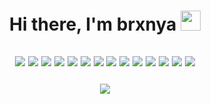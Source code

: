 <h1 align="center">Hi there, I'm brxnya
  <img src="https://github.com/blackcater/blackcater/raw/main/images/Hi.gif" height="32"/>
</h1>

<h2 align="center">
  <img src="https://img.shields.io/badge/Linux-aqua?style=flat-square&logo=linux&logoColor=black"/>
  <img src="https://img.shields.io/badge/PyCharm-aqua?style=flat-square&logo=PyCharm&logoColor=black"/>
  <img src="https://img.shields.io/badge/Jupyter%20Notebook-aqua?style=flat-square&logo=Jupyter&logoColor=black"/>
  <img src="https://img.shields.io/badge/Notepad++-aqua?style=flat-square&logo=notepad%2b%2b&logoColor=black"/>
  <img src="https://img.shields.io/badge/VIM-aqua?style=flat-square&logo=vim&logoColor=black"/>
  <img src="https://img.shields.io/badge/Python-aqua?style=flat-square&logo=python&logoColor=black"/>
  <img src="https://img.shields.io/badge/PostgresSQL-aqua?style=flat-square&logo=postgresql&logoColor=black"/>
  <img src="https://img.shields.io/badge/SQLite-aqua?style=flat-square&logo=sqlite&logoColor=black"/>
  <img src="https://img.shields.io/badge/Heroku-aqua?style=flat-square&logo=heroku&logoColor=black"/>
  <img src="https://img.shields.io/badge/Git-aqua?style=flat-square&logo=git&logoColor=black"/>
  <img src="https://img.shields.io/badge/Codewars-aqua?style=flat-square&logo=codewars&logoColor=black"/>
  <img src="https://img.shields.io/badge/Arduino-aqua?style=flat-square&logo=Arduino&logoColor=black"/>
  <img src="https://img.shields.io/badge/Apache%20Spark-aqua?style=flat-square&logo=apachespark&logoColor=black"/>
  <img src="https://img.shields.io/badge/PythonAnywhere-aqua?style=flat-square&logo=pythonanywhere&logoColor=black"/>
</h2>

<h3 align="center"> <img src="https://github-readme-stats.vercel.app/api/top-langs/?username=brxnya&layout=compact&&title_color=ffffff&icon_color=444444&text_color=8efddd&bg_color=64fbe3,3febcf,2cd5ba,1ab89f,0ba58c"/></h3>
